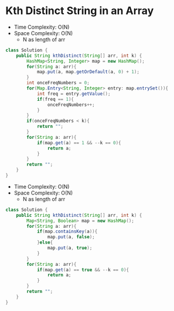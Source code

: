 # Kth Distinct String in an Array

- Time Complexity: O(N)
- Space Complexity: O(N)
  - N as length of arr

```java
class Solution {
    public String kthDistinct(String[] arr, int k) {
        HashMap<String, Integer> map = new HashMap();
        for(String a: arr){
            map.put(a, map.getOrDefault(a, 0) + 1);
        }
        int onceFreqNumbers = 0;
        for(Map.Entry<String, Integer> entry: map.entrySet()){
            int freq = entry.getValue();
            if(freq == 1){
                onceFreqNumbers++;
            }
        }
        if(onceFreqNumbers < k){
            return "";
        }
        for(String a: arr){
            if(map.get(a) == 1 && --k == 0){
                return a;
            }
        }
        return "";
    }
}
```

- Time Complexity: O(N)
- Space Complexity: O(N)
  - N as length of arr

```java
class Solution {
    public String kthDistinct(String[] arr, int k) {
        Map<String, Boolean> map = new HashMap();
        for(String a: arr){
            if(map.containsKey(a)){
                map.put(a, false);
            }else{
                map.put(a, true);
            }
        }
        for(String a: arr){
            if(map.get(a) == true && --k == 0){
                return a;
            }
        }
        return "";
    }
}
```
